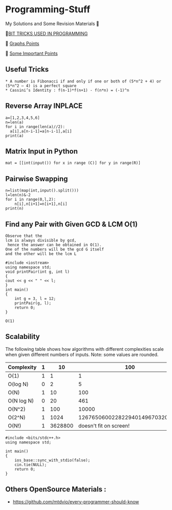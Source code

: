 # Programming-Stuff
My Solutions and Some Revision Materials :blue_book:

:blue_book:[BIT TRICKS USED IN PROGRAMMING](https://github.com/mandiladitya/Programming-STUFF/blob/main/BIT_Tricks.md)

:blue_book: [Graphs Points](https://github.com/mandiladitya/Programming-STUFF/blob/main/Graphs/Graphs.md)

:memo: [Some Important Points](https://github.com/mandiladitya/Preparation_Stuff/blob/main/SomePoints.md)

## Useful Tricks 
```
* A number is Fibonacci if and only if one or both of (5*n^2 + 4) or (5*n^2 – 4) is a perfect square 
* Cassini’s Identity : f(n-1)*f(n+1) - f(n*n) = (-1)^n 
```
## Reverse Array INPLACE 
```
a=[1,2,3,4,5,6]
n=len(a)
for i in range(len(a)//2):
  a[i],a[n-i-1]=a[n-i-1],a[i]
print(a)
```
## Matrix Input in Python 
```
mat = [[int(input()) for x in range (C)] for y in range(R)]

```
## Pairwise Swapping 
```
n=list(map(int,input().split()))
l=len(n)&-2
for i in range(0,l,2):
    n[i],n[i+1]=n[i+1],n[i]
print(n)
```
## Find any Pair with Given GCD & LCM O(1)
```
Observe that the 
lcm is always divisible by gcd,
 hence the answer can be obtained in O(1). 
One of the numbers will be the gcd G itself 
and the other will be the lcm L

#include <iostream> 
using namespace std; 
void printPair(int g, int l) 
{ 
cout << g << " " << l; 
} 
int main() 
{ 
    int g = 3, l = 12; 
    printPair(g, l); 
    return 0; 
} 

O(1)
```
## Scalability
The following table shows how algorithms with different complexities scale when given different numbers of inputs. Note: some values are rounded.

|Complexity |1|10      |100  |
|-----------|-|--------|-----|
|O(1)       |1| 1      |1    |
|O(log N)   |0| 2      |5    |
|O(N)       |1|10      |100                            |
|O(N log N) |0|20      |461                            |
|O(N^2)     |1|100     |10000                          | 
|O(2^N)     |1|1024    |1267650600228229401496703205376|       
|O(N!)      |1|3628800 |doesn't fit on screen! |

```
#include <bits/stdc++.h>
using namespace std;

int main()
{
    ios_base::sync_with_stdio(false);
    cin.tie(NULL);
    return 0;
}
```
## Others OpenSource Materials :
* https://github.com/mtdvio/every-programmer-should-know
